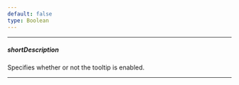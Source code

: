 ```yaml
---
default: false
type: Boolean
---
```

---
##### shortDescription
Specifies whether or not the tooltip is enabled.

---
